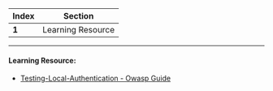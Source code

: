 Index | Section
---   | ---
**1** | Learning Resource

---

#### Learning Resource:

* [Testing-Local-Authentication - Owasp Guide](https://github.com/OWASP/owasp-mstg/blob/master/Document/0x05f-Testing-Local-Authentication.md)

